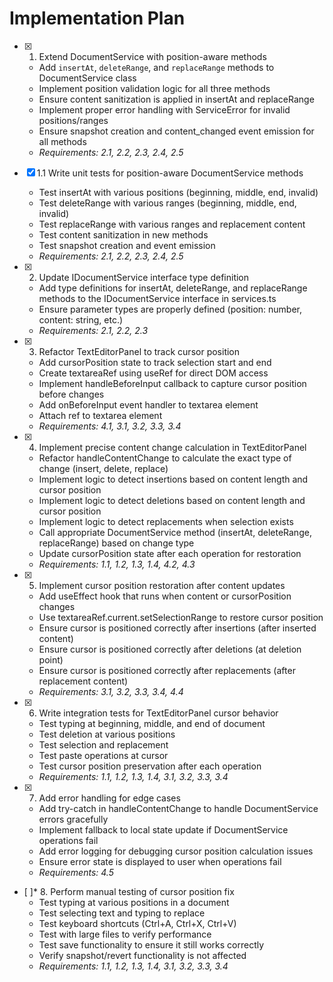 # Implementation Plan

- [x] 1. Extend DocumentService with position-aware methods





  - Add `insertAt`, `deleteRange`, and `replaceRange` methods to DocumentService class
  - Implement position validation logic for all three methods
  - Ensure content sanitization is applied in insertAt and replaceRange
  - Implement proper error handling with ServiceError for invalid positions/ranges
  - Ensure snapshot creation and content_changed event emission for all methods
  - _Requirements: 2.1, 2.2, 2.3, 2.4, 2.5_

- [x] 1.1 Write unit tests for position-aware DocumentService methods






  - Test insertAt with various positions (beginning, middle, end, invalid)
  - Test deleteRange with various ranges (beginning, middle, end, invalid)
  - Test replaceRange with various ranges and replacement content
  - Test content sanitization in new methods
  - Test snapshot creation and event emission
  - _Requirements: 2.1, 2.2, 2.3, 2.4, 2.5_

- [x] 2. Update IDocumentService interface type definition





  - Add type definitions for insertAt, deleteRange, and replaceRange methods to the IDocumentService interface in services.ts
  - Ensure parameter types are properly defined (position: number, content: string, etc.)
  - _Requirements: 2.1, 2.2, 2.3_

- [x] 3. Refactor TextEditorPanel to track cursor position





  - Add cursorPosition state to track selection start and end
  - Create textareaRef using useRef for direct DOM access
  - Implement handleBeforeInput callback to capture cursor position before changes
  - Add onBeforeInput event handler to textarea element
  - Attach ref to textarea element
  - _Requirements: 4.1, 3.1, 3.2, 3.3, 3.4_

- [x] 4. Implement precise content change calculation in TextEditorPanel





  - Refactor handleContentChange to calculate the exact type of change (insert, delete, replace)
  - Implement logic to detect insertions based on content length and cursor position
  - Implement logic to detect deletions based on content length and cursor position
  - Implement logic to detect replacements when selection exists
  - Call appropriate DocumentService method (insertAt, deleteRange, replaceRange) based on change type
  - Update cursorPosition state after each operation for restoration
  - _Requirements: 1.1, 1.2, 1.3, 1.4, 4.2, 4.3_

- [x] 5. Implement cursor position restoration after content updates





  - Add useEffect hook that runs when content or cursorPosition changes
  - Use textareaRef.current.setSelectionRange to restore cursor position
  - Ensure cursor is positioned correctly after insertions (after inserted content)
  - Ensure cursor is positioned correctly after deletions (at deletion point)
  - Ensure cursor is positioned correctly after replacements (after replacement content)
  - _Requirements: 3.1, 3.2, 3.3, 3.4, 4.4_

- [x] 6. Write integration tests for TextEditorPanel cursor behavior







  - Test typing at beginning, middle, and end of document
  - Test deletion at various positions
  - Test selection and replacement
  - Test paste operations at cursor
  - Test cursor position preservation after each operation
  - _Requirements: 1.1, 1.2, 1.3, 1.4, 3.1, 3.2, 3.3, 3.4_

- [x] 7. Add error handling for edge cases




  - Add try-catch in handleContentChange to handle DocumentService errors gracefully
  - Implement fallback to local state update if DocumentService operations fail
  - Add error logging for debugging cursor position calculation issues
  - Ensure error state is displayed to user when operations fail
  - _Requirements: 4.5_

- [ ]* 8. Perform manual testing of cursor position fix
  - Test typing at various positions in a document
  - Test selecting text and typing to replace
  - Test keyboard shortcuts (Ctrl+A, Ctrl+X, Ctrl+V)
  - Test with large files to verify performance
  - Test save functionality to ensure it still works correctly
  - Verify snapshot/revert functionality is not affected
  - _Requirements: 1.1, 1.2, 1.3, 1.4, 3.1, 3.2, 3.3, 3.4_
